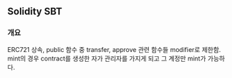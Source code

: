 ## Solidity SBT

### 개요
ERC721 상속, public 함수 중 transfer, approve 관련 함수들 modifier로 제한함.  
mint의 경우 contract를 생성한 자가 관리자를 가지게 되고 그 계정만 mint가 가능하다.
